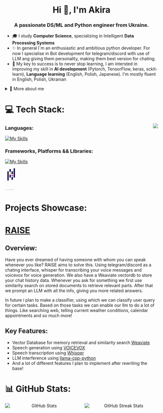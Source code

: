 <h1 align="center">Hi 👋, I'm Akira</h1>
<h3 align="center">A passionate DS/ML and Python engineer from Ukraine.</h3>

- 🎓 I study **Computer Science**, specializing in Intelligent **Data Processing Systems**
- ✨ In general I`m an enthusiastic and ambitious python developer. For now I specialise in Bot development for telegram/discord with use of LLM ang giving them personality, making them best version for chating.
- 🔑 My key to success is to never stop learning, I am intersted in improving my skill in **AI development** (Pytorch, TensorFlow, keras, sckit-learn), **Language learning** (English, Polish, Japanese). I'm mostly fluent in English, Polish, Ukranian

<details>
  <summary>🧑 More about me</summary>
- 🔭 I’m currently working on [RAISE](https://github.com/AkiraRy/RAISE)

- 🌱 I’m currently learning **everything about AI technologies**

- 👯 I’m looking to collaborate on **AI researching**

- 👨‍💻 All of my projects are available at [https://github.com/AkiraRy](https://github.com/AkiraRy)

- 💬 Ask me about **Bot develompent in Discord/Telegram**
          
- 📫 Reach me out at **twitter: @Ak1raRy telegram: @Ak1raRy*
</details>

<div>

# 💻 Tech Stack:

<img src="https://user-images.githubusercontent.com/57133330/188281408-c67df9ee-fd1f-4b37-833b-f02848f1ce02.gif" align="right" height="280px">

### Languages:
[![My Skills](https://skillicons.dev/icons?i=python,java,cpp)](https://skillicons.dev)

### Frameworks, Platforms && Libraries:
[![My Skills](https://skillicons.dev/icons?i=docker,anaconda,arduino,bash,bots,fastapi,idea,md,mysql,nginx,notion,pycharm,pytorch,replit,sklearn,tensorflow,visualstudio,vscode&perline=5)](https://skillicons.dev)
<p align="left"> <a href="https://pandas.pydata.org/" target="_blank" rel="noreferrer"> <img src="https://raw.githubusercontent.com/devicons/devicon/2ae2a900d2f041da66e950e4d48052658d850630/icons/pandas/pandas-original.svg" alt="pandas" width="40" height="40"/> </a>   </p>
</div>

<span style="font-size: 1px;">I'm in the process of learning pytorch, tensorflow and fastapi.</span>

# Projects Showcase:

# [RAISE](https://github.com/AkiraRy/RAISE) 

## Overview:
Have you ever dreamed of having someone with whom you can speak whenever you like? RAISE aims to solve this.
Using telegram/discord as a chating interface, whisper for transcribing your voice messages and voicevox for voice generation.
We also have a Weaviate vectordb to store your chat history data. Whenever you ask for something we first use similarity search on stored documents to retrieve relevant parts.
After that we prompt an LLM with all the info, giving you more related answers.

In future i plan to make a classifier, using which we can classify user query for certain tasks. Based on those tasks we can enable our llm to do a lot of things.
Like searching web, telling current weather conditions, calendar appointments and so much more!

## Key Features:
- Vector Database for memory retrieval and similarity search [Weaviate](https://github.com/weaviate/weaviate) 
- Speech generation using [VOICEVOX](https://github.com/VOICEVOX)
- Speech transcription using [Whisper](https://github.com/ahmetoner/whisper-asr-webservice)
- LLM interference using [llama-cpp-python](https://github.com/abetlen/llama-cpp-python)
- And a lot of different features I plan to implement after rewriting the base!

# 📊 GitHub Stats:
<!-- GitHub Stats -->
<div align="center">
  <div style="display: flex; justify-content: space-between;">
    <img src="https://github-readme-stats.vercel.app/api?username=akirary&show_icons=true&locale=en&theme=radical&title_color=ff3068?" alt="GitHub Stats" width="48%" height="190px"/>
    <img src="https://github-readme-streak-stats.herokuapp.com?user=akirary&theme=radical&date_format=M%20j%5B%2C%20Y%5D&ring=ff3068&fire=ff3068&sideNums=ff3068" alt="GitHub Streak Stats" width="48%" />
  </div>
</div>



<!---
2DLuffy/2DLuffy is a ✨ special ✨ repository because its `README.md` (this file) appears on your GitHub profile.
You can click the Preview link to take a look at your changes.
--->
